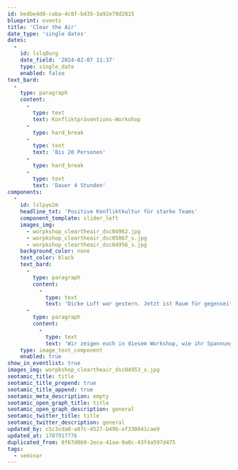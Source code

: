 ```yaml
---
id: bedbe4d8-caba-4c8f-b435-3a92e70d2815
blueprint: events
title: 'Clear the Air'
date_type: 'single dates'
dates:
  -
    id: lslq0urg
    date_field: '2024-02-07 11:37'
    type: single_date
    enabled: false
text_bard:
  -
    type: paragraph
    content:
      -
        type: text
        text: Konfliktpräventions-Workshop
      -
        type: hard_break
      -
        type: text
        text: 'Bis 20 Personen'
      -
        type: hard_break
      -
        type: text
        text: 'Dauer 4 Stunden'
components:
  -
    id: lslpye2m
    headline_txt: 'Positive Konfliktkultur für starke Teams'
    component_template: slider_left
    images_img:
      - worpkshop_cleartheair_dsc04962.jpg
      - worpkshop_cleartheair_dsc05067_s.jpg
      - worpkshop_cleartheair_dsc04956_s.jpg
    background_color: none
    text_color: black
    text_bard:
      -
        type: paragraph
        content:
          -
            type: text
            text: 'Dicke Luft war gestern. Jetzt ist Raum für gegenseitiges Verständnis gefragt. Aber wie verankern wir eine konstruktive Konfliktkultur in unserer Organisation?'
      -
        type: paragraph
        content:
          -
            type: text
            text: 'Wir zeigen euch in diesem Workshop, wie ihr Spannungen frühzeitig lösen und mehr Sicherheit in eurem Team gewinnen könnt. Dazu nutzen wir das New Work Tool “Clear the Air”, das auf den Grundlagen der gewaltfreien Kommunikation basiert. '
    type: image_text_component
    enabled: true
show_in_eventlist: true
images_img: worpkshop_cleartheair_dsc04953_s.jpg
seotamic_title: title
seotamic_title_prepend: true
seotamic_title_append: true
seotamic_meta_description: empty
seotamic_open_graph_title: title
seotamic_open_graph_description: general
seotamic_twitter_title: title
seotamic_twitter_description: general
updated_by: c5c3cda0-a87c-4527-b49b-ef338041cae9
updated_at: 1707917776
duplicated_from: 8f67d0b9-2eca-41aa-9a0c-43f4a597d475
tags:
  - seminar
---
```

